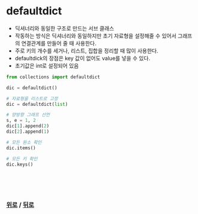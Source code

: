 # defaultdict

- 딕셔너리와 동일한 구조로 만드는 서브 클래스
- 작동하는 방식은 딕셔너리와 동일하지만 초기 자료형을 설정해줄 수 있어서 그래프의 연결관계를 만들어 줄 때 사용한다.
- 주로 키의 개수를 세거나, 리스트, 집합을 정리할 때 많이 사용한다.
- defaultdick의 장점은 key 값이 없어도 value를 넣을 수 있다.
- 초기값은 int로 설정되어 있음

```python
from collections import defaultdict

dic = defaultdict()

# 자료형을 리스트로 고정
dic = defaultdict(list)

# 양방향 그래프 선언
s, e = 1, 2
dic[1].append(2)
dic[2].append(1)

# 모든 원소 확인
dic.items()

# 모든 키 확인
dic.keys()
```


<br>

<br>

<br>

### [위로](#) / [뒤로](/Python/module/README.md/#)